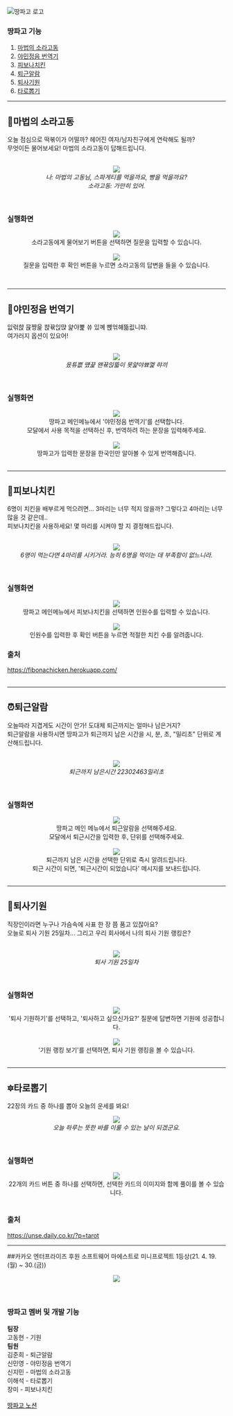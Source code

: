 ![땅파고 로고](https://user-images.githubusercontent.com/45932570/116440248-3f3fd300-a88b-11eb-8d42-19f3ba28ae85.png)

### 땅파고 기능

1. [마법의 소라고동](#마법의-소라고동)</br>
2. [야민정음 번역기](#야민정음-번역기)</br>
3. [피보나치킨](#피보나치킨)</br>
4. [퇴근알람](#퇴근알람)</br>
5. [퇴사기원](#퇴사기원)</br>
6. [타로뽑기](#타로뽑기)</br>
---

## 🐚마법의 소라고동
오늘 점심으로 떡볶이가 어떨까? 헤어진 여자/남자친구에게 연락해도 될까?</br>
무엇이든 물어보세요! 마법의 소라고동이 답해드립니다.</br></br>
<p align="center">
<img src = "https://user-images.githubusercontent.com/45932570/116428303-bf603b80-a87f-11eb-95ed-253db2137c92.png"></br>
<i>나: 마법의 고동님, 스파게티를 먹을까요, 빵을 먹을까요?</i></br>
<i>소라고동: 가만히 있어.</i>
</p></br>

### 실행화면
<p align="center">
<img src = "https://user-images.githubusercontent.com/45932570/116509398-2a505780-a8fe-11eb-80ac-c7e4b8acc1d4.png"></br>
소라고동에게 물어보기 버튼을 선택하면 질문을 입력할 수 있습니다.</br></br>
<img src = "https://user-images.githubusercontent.com/45932570/116551355-d14ee680-a932-11eb-924d-65c277083dcd.png"></br>
질문을 입력한 후 확인 버튼을 누르면 소라고동의 답변을 들을 수 있습니다.</br>
</p></br>

---

## 💬야민정음 번역기
잆럮햕 뮩쨩읉 햕뀪읹먅 얉야뾽 쓔 있꼐 뼍얶햬뜲릾니땨.</br>
여가러지 옵션이 있요어! </br></br>
<p align="center">
<img src = "https://user-images.githubusercontent.com/45932570/116428680-1b2ac480-a880-11eb-86e3-5af8c7914589.jpg"></br>
<i>윴튜쁪 떘끑 왠뀪읹뜳이 묫얉야뾰껥 햐끼</i>
</p></br>

### 실행화면
<p align="center">
<img src = "https://user-images.githubusercontent.com/45932570/116557130-1bd36180-a939-11eb-8c9d-dbf58dfc581c.png"></br>
땅파고 메인메뉴에서 '야민정음 번역기'를 선택합니다.</br>
모달에서 사용 목적을 선택하신 후, 번역하려 하는 문장을 입력해주세요.</br></br>
<img src = "https://user-images.githubusercontent.com/45932570/116591296-9b712880-a959-11eb-8aa4-ff615ef1b570.png"></br>
땅파고가 입력한 문장을 한국인만 알아볼 수 있게 번역해줍니다.</br></br>
</p>

---

## 🍗피보나치킨
6명이 치킨을 배부르게 먹으려면... 3마리는 너무 적지 않을까? 그렇다고 4마리는 너무 많을 것 같은데..</br>
피보나치킨을 사용하세요! 몇 마리를 시켜야 할 지 결정해드립니다.</br></br>
<p align="center">
<img src = "https://user-images.githubusercontent.com/45932570/116429096-870d2d00-a880-11eb-9051-dad934679570.jpg"></br>
<i>6명이 먹는다면 4마리를 시키거라. 능히 6명을 먹이는 데 부족함이 없느니라.</i>
</p></br>

### 실행화면
<p align="center">
<img src = "https://user-images.githubusercontent.com/45932570/116558075-07439900-a93a-11eb-8698-4060d4c6cc5b.png"></br>
땅파고 메인메뉴에서 피보나치킨을 선택하면 인원수를 입력할 수 있습니다.</br></br>
<img src = "https://user-images.githubusercontent.com/45932570/116516290-68eb0f80-a908-11eb-94df-c7d4f6851fe1.png"></br>
인원수를 입력한 후 확인 버튼을 누르면 적절한 치킨 수를 알려줍니다.</br>
</p>

### 출처
https://fibonachicken.herokuapp.com/ </br></br>

---

## ⏰퇴근알람
오늘따라 지겹게도 시간이 안가! 도대체 퇴근까지는 얼마나 남은거지? </br>
퇴근알람을 사용하시면 땅파고가 퇴근까지 남은 시간을 시, 분, 초, "밀리초" 단위로 계산해드립니다.</br></br>
<p align="center">
<img src = "https://user-images.githubusercontent.com/45932570/116431049-5a5a1500-a882-11eb-8171-c4aead060000.jpg"></br>
<i>퇴근까지 남은시간 22302463밀리초</i>
</p></br>

### 실행화면
<p align="center">
<img src = "https://user-images.githubusercontent.com/45932570/116588326-5e576700-a956-11eb-9d27-7ea37310207a.png"></br>
땅파고 메인 메뉴에서 퇴근알람을 선택해주세요.</br>
모달에서 퇴근시간을 입력한 후, 단위를 선택해주세요.</br></br>
<img src = "https://user-images.githubusercontent.com/45932570/116589963-2d783180-a958-11eb-891b-171fb83b34a0.png"></br>
퇴근까지 남은 시간을 선택한 단위로 즉시 알려드립니다.</br>
퇴근 시간이 되면, '퇴근시간이 되었습니다' 메시지를 보내드립니다.</br></br>
</p>

---

## 🙏퇴사기원
직장인이라면 누구나 가슴속에 사표 한 장 쯤 품고 있잖아요?</br>
오늘로 퇴사 기원 25일차... 그리고 우리 회사에서 나의 퇴사 기원 랭킹은?</br></br>
<p align="center">
<img src = "https://user-images.githubusercontent.com/45932570/116591676-15091680-a95a-11eb-90ee-005def0d1450.png"></br>
<i>퇴사 기원 25일차</i>
</p></br>

### 실행화면
<p align="center">
<img src = "https://user-images.githubusercontent.com/45932570/116595223-0d4b7100-a95e-11eb-8c9b-315e1857bfe5.png"></br>
'퇴사 기원하기'를 선택하고, '퇴사하고 싶으신가요?' 질문에 답변하면 기원에 성공합니다.</br></br>
<img src = "https://user-images.githubusercontent.com/45932570/116523236-fb8fac80-a910-11eb-94ea-db21dcb70b95.png"></br>
'기원 랭킹 보기'를 선택하면, 퇴사 기원 랭킹을 볼 수 있습니다.</br></br>
</p>

---

## 🔯타로뽑기
22장의 카드 중 하나를 뽑아 오늘의 운세를 봐요!</br>
<p align="center">
<img src = "https://user-images.githubusercontent.com/45932570/116432078-5084e180-a883-11eb-848a-1f72cfe1a1a3.jpg"></br>
<i>오늘 하루는 뜻한 바를 이룰 수 있는 날이 되겠군요.</i>
</p></br>

### 실행화면
<p align="center">
<img src = "https://user-images.githubusercontent.com/45932570/116525072-1f53f200-a913-11eb-873c-3b558791aa2e.png"></br>
22개의 카드 버튼 중 하나를 선택하면, 선택한 카드의 이미지와 함께 풀이를 볼 수 있습니다.</br></br>
</p>

### 출처
https://unse.daily.co.kr/?p=tarot </br>

---
##카카오 엔터프라이즈 후원 소프트웨어 마에스트로 미니프로젝트 1등상(21. 4. 19.(월) ~ 30.(금)) 
<p align="center">
<img src = "https://www.notion.so/image/https%3A%2F%2Fs3-us-west-2.amazonaws.com%2Fsecure.notion-static.com%2F2ab5ef2a-21d1-4c04-8149-50ad42e85da6%2F001.png?table=block&id=47b7caf9-7262-4f85-9400-44fea532aaeb&width=2520&userId=ec834ace-50e4-4101-a555-0e3139500ef9&cache=v2"></br>
</br></br>
</p>

### 땅파고 멤버 및 개발 기능
<b>팀장</b></br>
고동현 - 기원</br>
<b>팀원</b></br>
김준희 - 퇴근알람</br>
신민영 - 야민정음 번역기</br>
신지민 - 마법의 소라고동</br>
이해석 - 타로뽑기</br>
장미 - 피보나치킨</br></br>
<a href="https://www.notion.so/41c2b85e69ee49f1a4f4ba69a4b95220" style="color: black;">땅파고 노션</a>

